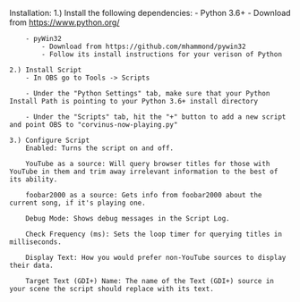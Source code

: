 Installation:
	1.) Install the following dependencies:
		- Python 3.6+
			- Download from https://www.python.org/

		- pyWin32
			- Download from https://github.com/mhammond/pywin32
			- Follow its install instructions for your verison of Python

	2.) Install Script
		- In OBS go to Tools -> Scripts

		- Under the "Python Settings" tab, make sure that your Python Install Path is pointing to your Python 3.6+ install directory
		
		- Under the "Scripts" tab, hit the "+" button to add a new script and point OBS to "corvinus-now-playing.py"
		
	3.) Configure Script
		Enabled: Turns the script on and off.
		
		YouTube as a source: Will query browser titles for those with YouTube in them and trim away irrelevant information to the best of its ability.
		
		foobar2000 as a source: Gets info from foobar2000 about the current song, if it's playing one.
		
		Debug Mode: Shows debug messages in the Script Log.
		
		Check Frequency (ms): Sets the loop timer for querying titles in milliseconds.
		
		Display Text: How you would prefer non-YouTube sources to display their data.
		
		Target Text (GDI+) Name: The name of the Text (GDI+) source in your scene the script should replace with its text.